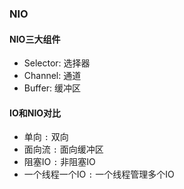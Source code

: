 ### NIO

#### NIO三大组件

* Selector: 选择器
* Channel: 通道
* Buffer: 缓冲区

#### IO和NIO对比

* 单向 `:` 双向
* 面向流 `:` 面向缓冲区
* 阻塞IO `:` 非阻塞IO
* 一个线程一个IO `:` 一个线程管理多个IO
